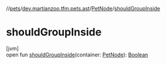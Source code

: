 //[pets](../../../index.md)/[dev.martianzoo.tfm.pets.ast](../index.md)/[PetNode](index.md)/[shouldGroupInside](should-group-inside.md)

# shouldGroupInside

[jvm]\
open fun [shouldGroupInside](should-group-inside.md)(container: [PetNode](index.md)): [Boolean](https://kotlinlang.org/api/latest/jvm/stdlib/kotlin/-boolean/index.html)
